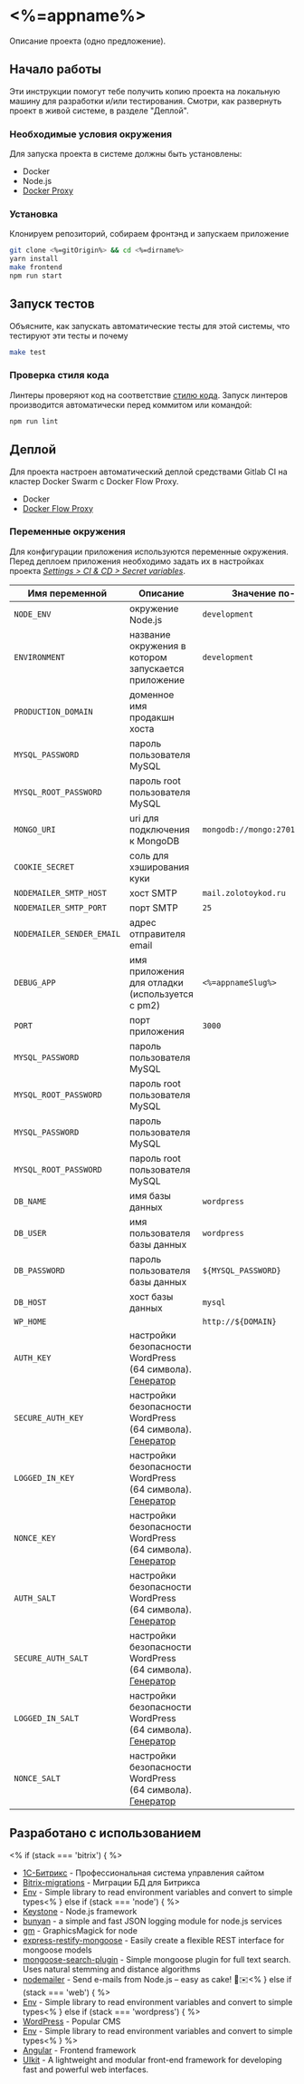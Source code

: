 # <%=appname%>

Описание проекта (одно предложение).

## Начало работы

Эти инструкции помогут тебе получить копию проекта на локальную машину для разработки и/или тестирования. Смотри, как развернуть проект в живой системе, в разделе "Деплой".

### Необходимые условия окружения

Для запуска проекта в системе должны быть установлены:

- Docker
- Node.js
- [Docker Proxy](http://git.zolotoykod.ru/zk/docker-proxy-letsencrypt)

### Установка

Клонируем репозиторий, собираем фронтэнд и запускаем приложение

```bash
git clone <%=gitOrigin%> && cd <%=dirname%>
yarn install
make frontend
npm run start
```

## Запуск тестов

Объясните, как запускать автоматические тесты для этой системы, что тестируют эти тесты и почему

```bash
make test
```

### Проверка стиля кода

Линтеры проверяют код на соответствие [стилю кода](http://git.zolotoykod.ru/zk/developer-guide/blob/master/1-standards/readme.md).
Запуск линтеров производится автоматически перед коммитом или командой:

```bash
npm run lint
```

## Деплой

Для проекта настроен автоматический деплой средствами Gitlab CI на кластер Docker Swarm с Docker Flow Proxy.

- Docker
- [Docker Flow Proxy](http://git.zolotoykod.ru/zk/docker-proxy-letsencrypt)

### Переменные окружения

Для конфигурации приложения используются переменные окружения. Перед деплоем приложения необходимо задать их в настройках проекта *[Settings > CI & CD > Secret variables](http://git.zolotoykod.ru/help/ci/variables/README#secret-variables)*.

Имя переменной | Описание | Значение по-умолчанию | Пример
--- | --- | --- | ---
`NODE_ENV` | окружение Node.js | `development` | `production` 
`ENVIRONMENT` | название окружения в котором запускается приложение | `development` | `(development|staging|production)`
`PRODUCTION_DOMAIN` | доменное имя продакшн хоста | |<% if (stack === 'bitrix') { %>
`MYSQL_PASSWORD` | пароль пользователя MySQL | |
`MYSQL_ROOT_PASSWORD` | пароль root пользователя MySQL | |<% } else if (stack === 'node') { %>
`MONGO_URI` | uri для подключения к MongoDB | `mongodb://mongo:27017/<%=appnameSlug%>` |
`COOKIE_SECRET` | соль для хэширования куки | | `8626276f99834111d7670f359994eb46c10590c0881a4e6cf923a4fbf7e5a095cd3ddfd7d3d0a3af083bc4ddf31d404c06e065a6e56fa882f104e880b405bb9f`
`NODEMAILER_SMTP_HOST` | хост SMTP | `mail.zolotoykod.ru` |
`NODEMAILER_SMTP_PORT` | порт SMTP | `25` |
`NODEMAILER_SENDER_EMAIL` | адрес отправителя email | | `noreply@yourdomain.ru`
`DEBUG_APP` | имя приложения для отладки (используется с pm2) | `<%=appnameSlug%>` |
`PORT` | порт приложения | `3000` |<% } else if (stack === 'web') { %>
`MYSQL_PASSWORD` | пароль пользователя MySQL | |
`MYSQL_ROOT_PASSWORD` | пароль root пользователя MySQL | |<% } else if (stack === 'wordpress') { %>
`MYSQL_PASSWORD` | пароль пользователя MySQL | |
`MYSQL_ROOT_PASSWORD` | пароль root пользователя MySQL | |
`DB_NAME` | имя базы данных | `wordpress` |
`DB_USER` | имя пользователя базы данных | `wordpress` |
`DB_PASSWORD` | пароль пользователя базы данных | `${MYSQL_PASSWORD}` |
`DB_HOST` | хост базы данных | `mysql` |
`WP_HOME` | | `http://${DOMAIN}` |
`AUTH_KEY` | настройки безопасности WordPress (64 символа). [Генератор](https://api.wordpress.org/secret-key/1.1/salt/) | | `8626276f99834111d7670f359994eb46c10590c0881a4e6cf923a4fbf7e5a095`
`SECURE_AUTH_KEY` | настройки безопасности WordPress (64 символа). [Генератор](https://api.wordpress.org/secret-key/1.1/salt/) | | `8626276f99834111d7670f359994eb46c10590c0881a4e6cf923a4fbf7e5a095`
`LOGGED_IN_KEY` | настройки безопасности WordPress (64 символа). [Генератор](https://api.wordpress.org/secret-key/1.1/salt/) | | `8626276f99834111d7670f359994eb46c10590c0881a4e6cf923a4fbf7e5a095`
`NONCE_KEY` | настройки безопасности WordPress (64 символа). [Генератор](https://api.wordpress.org/secret-key/1.1/salt/) | | `8626276f99834111d7670f359994eb46c10590c0881a4e6cf923a4fbf7e5a095`
`AUTH_SALT` | настройки безопасности WordPress (64 символа). [Генератор](https://api.wordpress.org/secret-key/1.1/salt/) | | `8626276f99834111d7670f359994eb46c10590c0881a4e6cf923a4fbf7e5a095`
`SECURE_AUTH_SALT` | настройки безопасности WordPress (64 символа). [Генератор](https://api.wordpress.org/secret-key/1.1/salt/) | | `8626276f99834111d7670f359994eb46c10590c0881a4e6cf923a4fbf7e5a095`
`LOGGED_IN_SALT` | настройки безопасности WordPress (64 символа). [Генератор](https://api.wordpress.org/secret-key/1.1/salt/) | | `8626276f99834111d7670f359994eb46c10590c0881a4e6cf923a4fbf7e5a095`
`NONCE_SALT` | настройки безопасности WordPress (64 символа). [Генератор](https://api.wordpress.org/secret-key/1.1/salt/) | | `8626276f99834111d7670f359994eb46c10590c0881a4e6cf923a4fbf7e5a095`<% } %>

## Разработано с использованием
<% if (stack === 'bitrix') { %>
* [1С-Битрикс](http://1c-bitrix.ru/) - Профессиональная система управления сайтом
* [Bitrix-migrations](https://github.com/arrilot/bitrix-migrations) - Миграции БД для Битрикса
* [Env](https://github.com/oscarotero/env) - Simple library to read environment variables and convert to simple types<% } else if (stack === 'node') { %>
* [Keystone](http://keystonejs.com/) - Node.js framework
* [bunyan](https://github.com/trentm/node-bunyan) - a simple and fast JSON logging module for node.js services
* [gm](https://github.com/aheckmann/gm) - GraphicsMagick for node
* [express-restify-mongoose](https://florianholzapfel.github.io/express-restify-mongoose/) - Easily create a flexible REST interface for mongoose models
* [mongoose-search-plugin](https://github.com/pavelvlasov/mongoose-search-plugin) - Simple mongoose plugin for full text search. Uses natural stemming and distance algorithms
* [nodemailer](http://nodemailer.com/) - Send e-mails from Node.js – easy as cake! 🍰✉️<% } else if (stack === 'web') { %>
* [Env](https://github.com/oscarotero/env) - Simple library to read environment variables and convert to simple types<% } else if (stack === 'wordpress') { %>
* [WordPress](https://wordpress.org/) - Popular CMS
* [Env](https://github.com/oscarotero/env) - Simple library to read environment variables and convert to simple types<% } %>
* [Angular](https://angular.io/) - Frontend framework
* [UIkit](https://getuikit.com/) - A lightweight and modular front-end framework for developing fast and powerful web interfaces.
